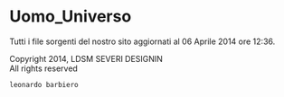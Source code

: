 Uomo_Universo
=============

Tutti i file sorgenti del nostro sito aggiornati al 06 Aprile 2014 ore 12:36.

Copyright 2014, LDSM SEVERI DESIGNIN<br />
All rights reserved

```html
leonardo barbiero
```
